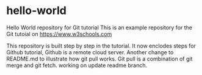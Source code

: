 # hello-world

Hello World repository for Git tutorial
This is an example repository for the Git tutoial on https://www.w3schools.com

This repository is built step by step in the tutorial.
It now enclodes steps for Github tutorial, Github is a remote cloud server.
Another change to README.md to illustrate how git pull works. Git pull is
a combination of git merge and git fetch.
working on update readme branch.
